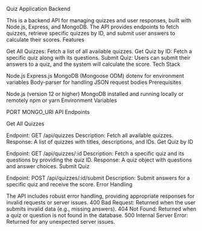 Quiz Application Backend

This is a backend API for managing quizzes and user responses, built with Node.js, Express, and MongoDB. The API provides endpoints to fetch quizzes, retrieve specific quizzes by ID, and submit user answers to calculate their scores.
Features

Get All Quizzes: Fetch a list of all available quizzes.
Get Quiz by ID: Fetch a specific quiz along with its questions.
Submit Quiz: Users can submit their answers to a quiz, and the system will calculate the score.
Tech Stack

Node.js
Express.js
MongoDB (Mongoose ODM)
dotenv for environment variables
Body-parser for handling JSON request bodies
Prerequisites

Node.js (version 12 or higher)
MongoDB installed and running locally or remotely
npm or yarn
Environment Variables

PORT
MONGO_URI
API Endpoints

Get All Quizzes

Endpoint: GET /api/quizzes
Description: Fetch all available quizzes.
Response: A list of quizzes with titles, descriptions, and IDs.
Get Quiz by ID

Endpoint: GET /api/quizzes/:id
Description: Fetch a specific quiz and its questions by providing the quiz ID.
Response: A quiz object with questions and answer choices.
Submit Quiz

Endpoint: POST /api/quizzes/:id/submit
Description: Submit answers for a specific quiz and receive the score.
Error Handling

The API includes robust error handling, providing appropriate responses for invalid requests or server issues.
400 Bad Request: Returned when the user submits invalid data (e.g., missing answers).
404 Not Found: Returned when a quiz or question is not found in the database.
500 Internal Server Error: Returned for any unexpected server issues.
